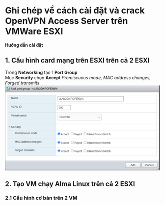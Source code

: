 # Ghi chép về cách cài đặt và crack OpenVPN Access Server trên VMWare ESXI
**Hướng dẫn cài đặt**
## 1. Cấu hình card mạng trên ESXI trên cả 2 ESXI
Trong **Networking** tạo 1 **Port Group**  
Mục **Security** chọn **Accept** *Promiscuous mode, MAC address changes, Forged transmits*  
![Tạo Port Group mới](images/create_port_group-esxi.png)
## 2. Tạo VM chạy Alma Linux trên cả 2 ESXI

### 2.1 Cấu hình cơ bản trên 2 VM
